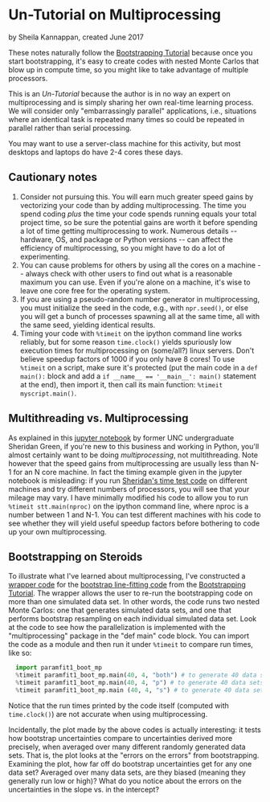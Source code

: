 # Un-Tutorial on Multiprocessing
by Sheila Kannappan, created June 2017

These notes naturally follow the [Bootstrapping Tutorial](https://github.com/capprogram/2017bootcamp-general/blob/master/bootstrap.md) because once you start bootstrapping, it's easy to create codes with nested Monte Carlos that blow up in compute time, so you might like to take advantage of multiple processors.

This is an _Un-Tutorial_ because the author is in no way an expert on multiprocessing and is simply sharing her own real-time learning process. We will consider only "embarrassingly parallel" applications, i.e., situations where an identical task is repeated many times so could be repeated in parallel rather than serial processing.

You may want to use a server-class machine for this activity, but most desktops and laptops do have 2-4 cores these days.

## Cautionary notes

1) Consider not pursuing this. You will earn much greater speed gains by vectorizing your code than by adding multiprocessing. The time you spend coding _plus_ the time your code spends running equals your total project time, so be sure the potential gains are worth it before spending a lot of time getting multiprocessing to work. Numerous details -- hardware, OS, and package or Python versions -- can affect the efficiency of multiprocessing, so you might have to do a lot of experimenting.     
2) You can cause problems for others by using all the cores on a machine -- always check with other users to find out what is a reasonable maximum you can use. Even if you're alone on a machine, it's wise to leave one core free for the operating system.    
3) If you are using a pseudo-random number generator in multiprocessing, you must initialize the seed in the code, e.g., with `npr.seed()`, or else you will get a bunch of processes spawning all at the same time, all with the same seed, yielding identical results.
4) Timing your code with `%timeit` on the ipython command line works reliably, but for some reason `time.clock()` yields spuriously low execution times for multiprocessing on (some/all?) linux servers. Don't believe speedup factors of 1000 if you only have 8 cores! To use `%timeit` on a script, make sure it's protected (put the main code in a `def main():` block and add a `if __name__ == '__main__': main()` statement at the end), then import it, then call its main function: `%timeit myscript.main()`.

## Multithreading vs. Multiprocessing
As explained in this [jupyter notebook](https://github.com/galastrostats/general/blob/master/PythonMultiprocessing.ipynb) by former UNC undergraduate Sheridan Green, if you're new to this business and working in Python, you'll almost certainly want to be doing _multiprocessing_, not multithreading. Note however that the speed gains from multiprocessing are usually less than N-1 for an N core machine. In fact the timing example given in the jupyter notebook is misleading: if you run [Sheridan's time test code](https://github.com/capprogram/2017bootcamp-general/blob/master/stt.py) on different machines and try different numbers of processors, you will see that your mileage may vary. I have minimally modified his code to allow you to run `%timeit stt.main(nproc)` on the ipython command line, where nproc is a number between 1 and N-1. You can test different machines with his code to see whether they will yield useful speedup factors before bothering to code up your own multiprocessing.

## Bootstrapping on Steroids    
To illustrate what I've learned about multiprocessing, I've constructed a [wrapper code](https://github.com/capprogram/2017bootcamp-general/blob/master/paramfit1_boot_mp.py) for the [bootstrap line-fitting code](https://github.com/capprogram/2017bootcamp-general/blob/master/paramfit1_boot.py) from the [Bootstrapping Tutorial](https://github.com/capprogram/2017bootcamp-general/blob/master/bootstrap.md). The wrapper allows the user to re-run the bootstrapping code on more than one simulated data set. In other words, the code runs two nested Monte Carlos: one that generates simulated data sets, and one that performs bootstrap resampling on each individual simulated data set. Look at the code to see how the parallelization is implemented with the "multiprocessing" package in the "def main" code block. You can import the code as a module and then run it under `%timeit` to compare run times, like so:

``` python
  import paramfit1_boot_mp
  %timeit paramfit1_boot_mp.main(40, 4, "both") # to generate 40 data sets, use 4 processors, and use both serial and parallel processing
  %timeit paramfit1_boot_mp.main(40, 4, "p") # to generate 40 data sets, use 4 processors, and use parallel processing
  %timeit paramfit1_boot_mp.main (40, 4, "s") # to generate 40 data sets and use serial processing (number of processors input is not used)
```

Notice that the run times printed by the code itself (computed with `time.clock()`) are not accurate when using multiprocessing.

Incidentally, the plot made by the above codes is actually interesting: it tests how bootstrap uncertainties compare to uncertainties derived more precisely, when averaged over many different randomly generated data sets. That is, the plot looks at the "errors on the errors" from bootstrapping. Examining the plot, how far off do bootstrap uncertainties get for any one data set? Averaged over many data sets, are they biased (meaning they generally run low or high)? What do you notice about the errors on the uncertainties in the slope vs. in the intercept?

